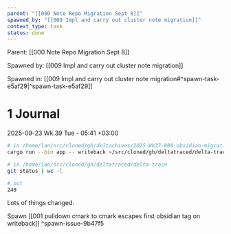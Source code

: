 ```yaml
---
parent: "[[000 Note Repo Migration Sept 8]]"
spawned_by: "[[009 Impl and carry out cluster note migration]]"
context_type: task
status: done
---
```


Parent: [[000 Note Repo Migration Sept 8]]

Spawned by: [[009 Impl and carry out cluster note migration]] 

Spawned in: [[009 Impl and carry out cluster note migration#^spawn-task-e5af29|^spawn-task-e5af29]]

# 1 Journal

2025-09-23 Wk 39 Tue - 05:41 +03:00

```sh
# in /home/lan/src/cloned/gh/deltachives/2025-Wk37-000-obsidian-migration
cargo run --bin app -- writeback ~/src/cloned/gh/deltatraced/delta-trace

# in /home/lan/src/cloned/gh/deltatraced/delta-trace
git status | wc -l

# out
240
```

Lots of things changed.

Spawn [[001 pulldown cmark to cmark escapes first obsidian tag on writeback]] ^spawn-issue-9b47f5